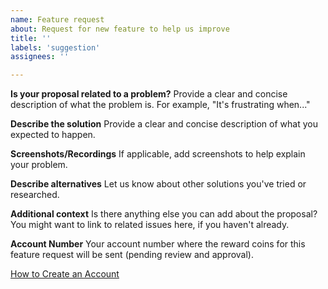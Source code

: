 ```yaml
---
name: Feature request
about: Request for new feature to help us improve
title: ''
labels: 'suggestion'
assignees: ''

---
```


**Is your proposal related to a problem?**
Provide a clear and concise description of what the problem is.
For example, "It's frustrating when..."

**Describe the solution**
Provide a clear and concise description of what you expected to happen.

**Screenshots/Recordings**
If applicable, add screenshots to help explain your problem.

**Describe alternatives**
Let us know about other solutions you've tried or researched.

**Additional context**
Is there anything else you can add about the proposal?
You might want to link to related issues here, if you haven't already.

**Account Number**
Your account number where the reward coins for this feature request will be sent (pending review and approval).

[How to Create an Account](https://theleapchain.com/wallet/create-an-account)
